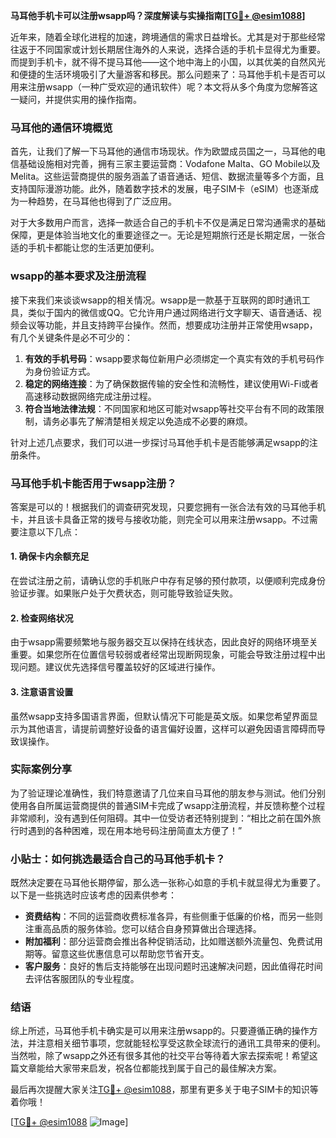**马耳他手机卡可以注册wsapp吗？深度解读与实操指南[[TG💪+ @esim1088](https://t.me/s/esim1088)]**

近年来，随着全球化进程的加速，跨境通信的需求日益增长。尤其是对于那些经常往返于不同国家或计划长期居住海外的人来说，选择合适的手机卡显得尤为重要。而提到手机卡，就不得不提马耳他——这个地中海上的小国，以其优美的自然风光和便捷的生活环境吸引了大量游客和移民。那么问题来了：马耳他手机卡是否可以用来注册wsapp（一种广受欢迎的通讯软件）呢？本文将从多个角度为您解答这一疑问，并提供实用的操作指南。

### 马耳他的通信环境概览

首先，让我们了解一下马耳他的通信市场现状。作为欧盟成员国之一，马耳他的电信基础设施相对完善，拥有三家主要运营商：Vodafone Malta、GO Mobile以及Melita。这些运营商提供的服务涵盖了语音通话、短信、数据流量等多个方面，且支持国际漫游功能。此外，随着数字技术的发展，电子SIM卡（eSIM）也逐渐成为一种趋势，在马耳他也得到了广泛应用。

对于大多数用户而言，选择一款适合自己的手机卡不仅是满足日常沟通需求的基础保障，更是体验当地文化的重要途径之一。无论是短期旅行还是长期定居，一张合适的手机卡都能让您的生活更加便利。

### wsapp的基本要求及注册流程

接下来我们来谈谈wsapp的相关情况。wsapp是一款基于互联网的即时通讯工具，类似于国内的微信或QQ。它允许用户通过网络进行文字聊天、语音通话、视频会议等功能，并且支持跨平台操作。然而，想要成功注册并正常使用wsapp，有几个关键条件是必不可少的：

1. **有效的手机号码**：wsapp要求每位新用户必须绑定一个真实有效的手机号码作为身份验证方式。
2. **稳定的网络连接**：为了确保数据传输的安全性和流畅性，建议使用Wi-Fi或者高速移动数据网络完成注册过程。
3. **符合当地法律法规**：不同国家和地区可能对wsapp等社交平台有不同的政策限制，请务必事先了解清楚相关规定以免造成不必要的麻烦。

针对上述几点要求，我们可以进一步探讨马耳他手机卡是否能够满足wsapp的注册条件。

### 马耳他手机卡能否用于wsapp注册？

答案是可以的！根据我们的调查研究发现，只要您拥有一张合法有效的马耳他手机卡，并且该卡具备正常的拨号与接收功能，则完全可以用来注册wsapp。不过需要注意以下几点：

#### 1. 确保卡内余额充足
在尝试注册之前，请确认您的手机账户中存有足够的预付款项，以便顺利完成身份验证步骤。如果账户处于欠费状态，则可能导致验证失败。

#### 2. 检查网络状况
由于wsapp需要频繁地与服务器交互以保持在线状态，因此良好的网络环境至关重要。如果您所在位置信号较弱或者经常出现断网现象，可能会导致注册过程中出现问题。建议优先选择信号覆盖较好的区域进行操作。

#### 3. 注意语言设置
虽然wsapp支持多国语言界面，但默认情况下可能是英文版。如果您希望界面显示为其他语言，请提前调整好设备的语言偏好设置，这样可以避免因语言障碍而导致误操作。

### 实际案例分享

为了验证理论准确性，我们特意邀请了几位来自马耳他的朋友参与测试。他们分别使用各自所属运营商提供的普通SIM卡完成了wsapp注册流程，并反馈称整个过程非常顺利，没有遇到任何阻碍。其中一位受访者还特别提到：“相比之前在国外旅行时遇到的各种困难，现在用本地号码注册简直太方便了！”

### 小贴士：如何挑选最适合自己的马耳他手机卡？

既然决定要在马耳他长期停留，那么选一张称心如意的手机卡就显得尤为重要了。以下是一些挑选时应该考虑的因素供参考：

- **资费结构**：不同的运营商收费标准各异，有些侧重于低廉的价格，而另一些则注重高品质的服务体验。您可以结合自身预算做出合理选择。
- **附加福利**：部分运营商会推出各种促销活动，比如赠送额外流量包、免费试用期等。留意这些优惠信息可以帮助您节省开支。
- **客户服务**：良好的售后支持能够在出现问题时迅速解决问题，因此值得花时间去评估客服团队的专业程度。

### 结语

综上所述，马耳他手机卡确实是可以用来注册wsapp的。只要遵循正确的操作方法，并注意相关细节事项，您就能轻松享受这款全球流行的通讯工具带来的便利。当然啦，除了wsapp之外还有很多其他的社交平台等待着大家去探索呢！希望这篇文章能给大家带来启发，祝各位都能找到属于自己的最佳解决方案。

最后再次提醒大家关注[TG💪+ @esim1088](https://t.me/s/esim1088)，那里有更多关于电子SIM卡的知识等着你哦！

[[TG💪+ @esim1088](https://t.me/s/esim1088) ![Image](https://i.postimg.cc/4NQfJmqS/Snipaste-2025-05-13-00-14-12.png)]